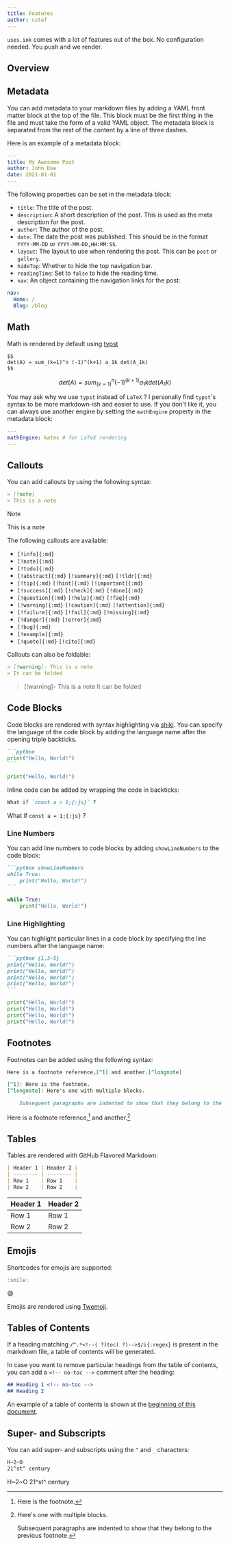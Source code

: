 ```yaml
---
title: Features
author: cstef
---
```


`uses.ink` comes with a lot of features out of the box. No configuration needed. You push and we render.

## Overview <!-- toc -->

## Metadata

You can add metadata to your markdown files by adding a YAML front matter block at the top of the file. This block must be the first thing in the file and must take the form of a valid YAML object. The metadata block is separated from the rest of the content by a line of three dashes.

Here is an example of a metadata block:

```yaml
---
title: My Awesome Post
author: John Doe
date: 2021-01-01
---
```

The following properties can be set in the metadata block:

- `title`: The title of the post.
- `description`: A short description of the post. This is used as the meta description for the post.
- `author`: The author of the post.
- `date`: The date the post was published. This should be in the format `YYYY-MM-DD` or `YYYY-MM-DD,HH:MM:SS`.
- `layout`: The layout to use when rendering the post. This can be `post` or `gallery`.
- `hideTop`: Whether to hide the top navigation bar.
- `readingTime`: Set to `false` to hide the reading time.
- `nav`: An object containing the navigation links for the post:
```yaml
nav:
  Home: /
  Blog: /blog        
``` 


## Math

Math is rendered by default using [typst](https://github.com/typst/typst)

```typ
$$
det(A) = sum_(k=1)^n (-1)^(k+1) a_1k det(A_1k) 
$$
```

$$
det(A) = sum_(k=1)^n (-1)^(k+1) a_1k det(A_1k)
$$

You may ask why we use `typst` instead of `LaTeX` ? I personally find `typst`'s syntax to be more markdown-ish and easier to use. If you don't like it, you can always use another engine by setting the `mathEngine` property in the metadata block:

```yaml
---
mathEngine: katex # for LaTeX rendering
---
```

## Callouts

You can add callouts by using the following syntax:

```markdown
> [!note]
> This is a note
```

> [!note]
> This is a note

The following callouts are available:

- `[!info]{:md}`
- `[!note]{:md}`
- `[!todo]{:md}`
- `[!abstract]{:md}` `[!summary]{:md}`  `[!tldr]{:md}`
- `[!tip]{:md}`  `[!hint]{:md}`  `[!important]{:md}`
- `[!success]{:md}`  `[!check]{:md}`  `[!done]{:md}`
- `[!question]{:md}`  `[!help]{:md}`  `[!faq]{:md}`
- `[!warning]{:md}`  `[!caution]{:md}`  `[!attention]{:md}`
- `[!failure]{:md}`  `[!fail]{:md}`  `[!missing]{:md}`
- `[!danger]{:md}`  `[!error]{:md}`
- `[!bug]{:md}`
- `[!example]{:md}`
- `[!quote]{:md}`  `[!cite]{:md}`

Callouts can also be foldable:

```markdown
> [!warning]- This is a note
> It can be folded
```

> [!warning]- This is a note
> It can be folded

## Code Blocks

Code blocks are rendered with syntax highlighting via [shiki](https://shiki.matsu.io/).
You can specify the language of the code block by adding the language name after the opening triple backticks.

~~~markdown
```python
print("Hello, World!")
```
~~~

```python
print("Hello, World!")
```

Inline code can be added by wrapping the code in backticks:

```markdown
What if `const a = 1;{:js}` ?
```

What if `const a = 1;{:js}` ?

### Line Numbers <!-- no-toc -->

You can add line numbers to code blocks by adding `showLineNumbers` to the code block:

~~~markdown
```python showLineNumbers
while True:
    print("Hello, World!")
```
~~~

```python showLineNumbers
while True:
    print("Hello, World!")
```

### Line Highlighting <!-- no-toc -->

You can highlight particular lines in a code block by specifying the line numbers after the language name:

~~~markdown
```python {1,3-5}
print("Hello, World!")
print("Hello, World!")
print("Hello, World!")
print("Hello, World!")
```
~~~

```python {1,3-5}
print("Hello, World!")
print("Hello, World!")
print("Hello, World!")
print("Hello, World!")
```

## Footnotes

Footnotes can be added using the following syntax:

```markdown
Here is a footnote reference,[^1] and another.[^longnote]

[^1]: Here is the footnote.
[^longnote]: Here's one with multiple blocks.

    Subsequent paragraphs are indented to show that they belong to the previous footnote.
```

Here is a footnote reference,[^1] and another.[^longnote]

[^1]: Here is the footnote.
[^longnote]: Here's one with multiple blocks.

    Subsequent paragraphs are indented to show that they belong to the previous footnote.

## Tables

Tables are rendered with GitHub Flavored Markdown:

```markdown
| Header 1 | Header 2 |
| -------- | -------- |
| Row 1    | Row 1    |
| Row 2    | Row 2    |
```

| Header 1 | Header 2 |
| -------- | -------- |
| Row 1    | Row 1    |
| Row 2    | Row 2    |

## Emojis

Shortcodes for emojis are supported:

```markdown
:smile:
```

:smile:

Emojis are rendered using [Twemoji](https://twemoji.twitter.com/).


## Tables of Contents

If a heading matching `/^.*<!--( ?)toc( ?)-->$/i{:regex}` is present in the markdown file, a table of contents will be generated.

In case you want to remove particular headings from the table of contents, you can add a `<!-- no-toc -->` comment after the heading:

```markdown
## Heading 1 <!-- no-toc -->
## Heading 2
```

An example of a table of contents is shown at the [beginning of this document](#table-of-contents).

## Super- and Subscripts

You can add super- and subscripts using the `^` and `_` characters:

```markdown
H~2~O
21^st^ century
```

H~2~O
21^st^ century
